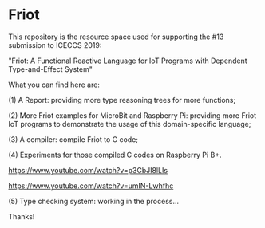 # Friot

This repository is the resource space used for supporting 
the #13 submission to ICECCS 2019: 

"Friot: A Functional Reactive Language for IoT Programs with Dependent Type-and-Effect System"




What you can find here are:

(1) A Report: providing more type reasoning trees for more functions;

(2) More Friot examples for MicroBit and Raspberry Pi: providing more Friot IoT programs to demonstrate the usage of this domain-specific language;

(3) A compiler: compile Friot to C code;

(4) Experiments for those compiled C codes on Raspberry Pi B+. 


https://www.youtube.com/watch?v=p3CbJI8lLIs


https://www.youtube.com/watch?v=umIN-Lwhfhc

(5) Type checking system: working in the process...



Thanks!
